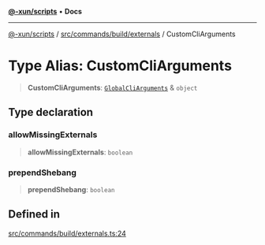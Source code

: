 [**@-xun/scripts**](../../../../../README.md) • **Docs**

***

[@-xun/scripts](../../../../../README.md) / [src/commands/build/externals](../README.md) / CustomCliArguments

# Type Alias: CustomCliArguments

> **CustomCliArguments**: [`GlobalCliArguments`](../../../../configure/type-aliases/GlobalCliArguments.md) & `object`

## Type declaration

### allowMissingExternals

> **allowMissingExternals**: `boolean`

### prependShebang

> **prependShebang**: `boolean`

## Defined in

[src/commands/build/externals.ts:24](https://github.com/Xunnamius/xscripts/blob/09056cae12d2b8f174c6d0ccc038e6099f396bc6/src/commands/build/externals.ts#L24)
